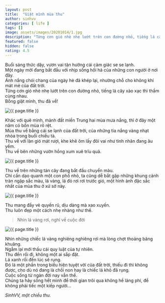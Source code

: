```yaml
---
layout: post
title:  "Giật mình mùa thu"
author: sinhvv
categories: [ life ]
tags: []
image: assets/images/20201014/1.jpg
description: "Từng cơn gió nhè nhẹ lướt trên con đường nhỏ, tiếng lá cây xào xạc thì thầm cùng nhau. Giật mình nhận ra, thu đã về!"
featured: false
hidden: false
rating: 4.5
---
```

Buổi sáng thức dậy, vươn vai tận hưởng cái cảm giác se se lạnh.<br/>
Một ngày mới đang bắt đầu với nhịp sống hối hả của những con người ở nơi đây.<br/>
Ánh nắng chói chang của ngày hè đã khép lại, nhường chỗ cho không khí mát mẻ của đất trời.<br/>
Từng cơn gió nhè nhẹ lướt trên con đường nhỏ, tiếng lá cây xào xạc thì thầm cùng nhau.<br/>
Bỗng giật mình, thu đã về!

<img class="featured-image img-fluid" src="{{ site.baseurl }}/assets/images/20201014/2.jpg" alt="{{ page.title }}">

Khác với quê mình, mảnh đất miền Trung hai mùa mưa nắng, thì ở đây một năm có bốn mùa rõ rệt.<br/>
Mùa thu về bằng cái se lạnh của đất trời, của những tia nắng vàng nhạt nhòa trong buổi chiều tà.<br/>
Thu về với làn gió mát rượi, khe khẽ ôm lấy đôi vai như tình nhân đang âu yếm.<br/>
Thu về bên những vườn hồng xum xuê trĩu quả.

<img class="featured-image img-fluid" src="{{ site.baseurl }}/assets/images/20201014/3.jpg" alt="{{ page.title }}">

Thu về trên những tán cây đang bắt đầu chuyển màu. <br/>
Chỉ cần dạo quanh một con phố nhỏ, ta cũng dễ bắt gặp những khung cảnh tràn ngập sắc màu, lá vàng, lá đỏ rơi rơi trước gió, một hình ảnh đặc sắc nhất của mùa thu ở xứ sở này.<br/>

<img class="featured-image img-fluid" src="{{ site.baseurl }}/assets/images/20201014/4.jpg" alt="{{ page.title }}">

Thu mang đầy vẻ quyến rũ, dịu dàng mà xao xuyến.<br/>
Thu luôn đẹp một cách nhẹ nhàng như thế.

> Nhìn lá vàng rơi, nghĩ về cuộc đời

<img class="featured-image img-fluid" src="{{ site.baseurl }}/assets/images/20201014/5.jpg" alt="{{ page.title }}">

Nhìn những chiếc lá vàng nghiêng nghiêng rơi mà lòng chợt thoáng bâng khuâng.<br/>
Ngẫm lại mới thấu cái quy luật của tự nhiên.<br/>
Thu đến rồi đi, không một ai sắp đặt.<br/>
Lá xanh rồi đến lúc sẽ rụng.<br/>
Đó là một phần trong biểu hiện tuyệt vời của đất trời, thiếu đi thì không được, cho dù nó đang là chồi non hay là chiếc lá khô đã rụng.<br/>
Cuộc sống từ ngàn đời nay vẫn thế.<br/>
Chúng ta hãy sống hết mình để thời gian trôi qua không hề lãng phí, để không phải tiếc một kiếp người...<br/>

<i>SinhVV, một chiều thu.</i>